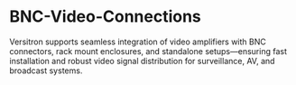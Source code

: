 # BNC-Video-Connections
Versitron supports seamless integration of video amplifiers with BNC connectors, rack mount enclosures, and standalone setups—ensuring fast installation and robust video signal distribution for surveillance, AV, and broadcast systems.
